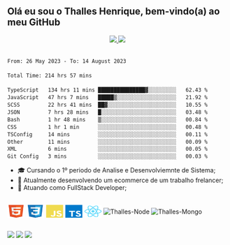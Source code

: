 ## Olá eu sou o Thalles Henrique, bem-vindo(a) ao meu GitHub

<div align="center">
  <a href="https://github.com/Thalles-HsA">
  <img height="180em" src="https://github-readme-stats.vercel.app/api?username=Thalles-HsA&show_icons=true&theme=radical&include_all_commits=true&count_private=true"/>
  <img height="180em" src="https://github-readme-stats.vercel.app/api/top-langs/?username=Thalles-HsA&exclude_repo=github-readme-stats,Pong,Freeway-JS&langs_count=5&theme=radical"/>
</div><br>
  
  <!--START_SECTION:waka-->

```txt
From: 26 May 2023 - To: 14 August 2023

Total Time: 214 hrs 57 mins

TypeScript   134 hrs 11 mins ███████████████▓░░░░░░░░░   62.43 %
JavaScript   47 hrs 7 mins   █████▒░░░░░░░░░░░░░░░░░░░   21.92 %
SCSS         22 hrs 41 mins  ██▓░░░░░░░░░░░░░░░░░░░░░░   10.55 %
JSON         7 hrs 28 mins   █░░░░░░░░░░░░░░░░░░░░░░░░   03.48 %
Bash         1 hr 48 mins    ▒░░░░░░░░░░░░░░░░░░░░░░░░   00.84 %
CSS          1 hr 1 min      ░░░░░░░░░░░░░░░░░░░░░░░░░   00.48 %
TSConfig     14 mins         ░░░░░░░░░░░░░░░░░░░░░░░░░   00.11 %
Other        11 mins         ░░░░░░░░░░░░░░░░░░░░░░░░░   00.09 %
XML          6 mins          ░░░░░░░░░░░░░░░░░░░░░░░░░   00.05 %
Git Config   3 mins          ░░░░░░░░░░░░░░░░░░░░░░░░░   00.03 %
```

<!--END_SECTION:waka-->

  - 🎓 Cursando o 1º periodo de Analise e Desenvolviemnte de Sistema;
  - 🌱 Atualmente desenvolvendo um ecommerce de um trabalho frelancer;
  - 🎯 Atuando como FullStack Developer;
 
<div style="display: inline_block"><br>
  <img align="center" alt="Thalles-HTML" height="30" width="40" src="https://raw.githubusercontent.com/devicons/devicon/master/icons/html5/html5-original.svg">
  <img align="center" alt="Thalles-CSS" height="30" width="40" src="https://raw.githubusercontent.com/devicons/devicon/master/icons/css3/css3-original.svg">
  <img align="center" alt="Thalles-Js" height="30" width="40" src="https://raw.githubusercontent.com/devicons/devicon/master/icons/javascript/javascript-plain.svg">
  <img align="center" alt="Thalles-Ts" height="30" width="40" src="https://raw.githubusercontent.com/devicons/devicon/master/icons/typescript/typescript-plain.svg">
  <img align="center" alt="Thalles-React" height="30" width="40" src="https://raw.githubusercontent.com/devicons/devicon/master/icons/react/react-original.svg">
  <img align="center" alt="Thalles-Node" height="30" width="40" src="https://cdn.jsdelivr.net/gh/devicons/devicon/icons/nodejs/nodejs-original.svg" />
  <img align="center" alt="Thalles-Mongo" height="30" width="40" src="https://cdn.jsdelivr.net/gh/devicons/devicon/icons/mongodb/mongodb-original.svg" />
  
</div>

 ##
  
<div>
  <a href="https://www.linkedin.com/in/thalles-hsa" target="_blank"><img src="https://img.shields.io/badge/-LinkedIn-%230077B5?style=for-the-badge&logo=linkedin&logoColor=white" target="_blank"></a> 
  <a href="https://instagram.com/thalleshsa" target="_blank"><img src="https://img.shields.io/badge/-Instagram-%23E4405F?style=for-the-badge&logo=instagram&logoColor=white" target="_blank"></a>
  <a href = "mailto:thsa.henrique@gmail.com"><img src="https://img.shields.io/badge/-Gmail-%23333?style=for-the-badge&logo=gmail&logoColor=white" target="_blank"></a>
   
</div>
